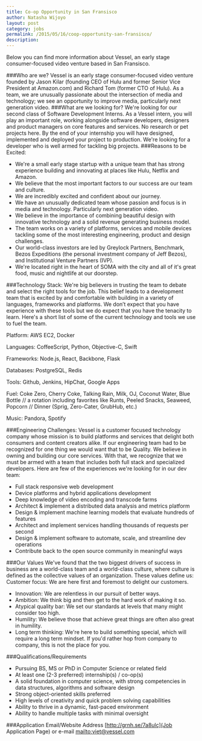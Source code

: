 ```yaml
---
title: Co-op Opportunity in San Fransisco
author: Natasha Wijoyo
layout: post
category: jobs
permalink: /2015/05/16/coop-opportunity-san-fransisco/
description:
---
```

Below you can find more information about Vessel, an early stage consumer-focused video venture based in San Fransisco.

###Who are we?
Vessel is an early stage consumer-focused video venture founded by Jason Kilar (founding CEO of Hulu and former Senior Vice President at Amazon.com) and Richard Tom (former CTO of Hulu). As a team, we are unusually passionate about the intersection of media and technology; we see an opportunity to improve media, particularly next generation video. 
###What are we looking for?
We're looking for our second class of Software Development Interns. As a Vessel intern, you will play an important role, working alongside software developers, designers and product managers on core features and services. No research or pet projects here. By the end of your internship you will have designed, implemented and deployed your project to production. We're looking for a developer who is well armed for tackling big projects.
###Reasons to be Excited:
* We're a small early stage startup with a unique team that has strong experience building and innovating at places like Hulu, Netflix and Amazon.  
* We believe that the most important factors to our success are our team and culture.
* We are incredibly excited and confident about our journey.  
* We have an unusually dedicated team whose passion and focus is in media and technology. Particularly next generation video.
* We believe in the importance of combining beautiful design with innovative technology and a solid revenue generating business model.  
* The team works on a variety of platforms, services and mobile devices tackling some of the most interesting engineering, product and design challenges.  
* Our world-class investors are led by Greylock Partners, Benchmark, Bezos Expeditions (the personal investment company of Jeff Bezos), and Institutional Venture Partners (IVP).  
* We're located right in the heart of SOMA with the city and all of it's great food, music and nightlife at our doorstep.  

###Technology Stack:
We're big believers in trusting the team to debate and select the right tools for the job. This belief leads to a development team that is excited by and comfortable with building in a variety of languages, frameworks and platforms. We don’t expect that you have experience with these tools but we do expect that you have the tenacity to learn. Here's a short list of some of the current technology and tools we use to fuel the team.  

Platform: AWS EC2, Docker  

Languages: CoffeeScript, Python, Objective-C, Swift  

Frameworks: Node.js, React, Backbone, Flask  

Databases: PostgreSQL, Redis   

Tools: Github, Jenkins, HipChat, Google Apps 

Fuel: Coke Zero, Cherry Coke, Talking Rain, Milk, OJ, Coconut Water, Blue Bottle // a rotation including favorites like Runts, Peeled Snacks, Seaweed, Popcorn // Dinner (Sprig, Zero-Cater, GrubHub, etc.)  

Music: Pandora, Spotify  

###Engineering Challenges:
Vessel is a customer focused technology company whose mission is to build platforms and services that delight both consumers and content creators alike. If our engineering team had to be recognized for one thing we would want that to be Quality.
We believe in owning and building our core services. With that, we recognize that we must be armed with a team that includes both full stack and specialized developers. Here are few of the experiences we're looking for in our dev team:  
* Full stack responsive web development
* Device platforms and hybrid applications development
* Deep knowledge of video encoding and transcode farms  
* Architect & implement a distributed data analysis and metrics platform  
* Design & implement machine learning models that evaluate hundreds of features  
* Architect and implement services handling thousands of requests per second  
* Design & implement software to automate, scale, and streamline dev operations  
* Contribute back to the open source community in meaningful ways  

###Our Values
We've found that the two biggest drivers of success in business are a world-class team and a world-class culture, where culture is defined as the collective values of an organization. These values define us:
Customer focus: We are here first and foremost to delight our customers.
* Innovation: We are relentless in our pursuit of better ways.  
* Ambition: We think big and then get to the hard work of making it so.  
* Atypical quality bar: We set our standards at levels that many might consider too high.  
* Humility: We believe those that achieve great things are often also great in humility.  
* Long term thinking: We're here to build something special, which will require a long term mindset. If you'd rather hop from company to company, this is not the place for you.  

###Qualifications/Requirements
* Pursuing BS, MS or PhD in Computer Science or related field  
* At least one (2-3 preferred) internship(s) / co-op(s)  
* A solid foundation in computer science, with strong competencies in data structures, algorithms and software design  
* Strong object-oriented skills preferred  
* High levels of creativity and quick problem solving capabilities  
* Ability to thrive in a dynamic, fast-paced environment  
* Ability to handle multiple tasks with minimal oversight  

###Application Email/Website Address 
[http://grnh.se/7a8ulc](Job Application Page)
or e-mail [mailto:viet@vessel.com](viet@vessel.com)
